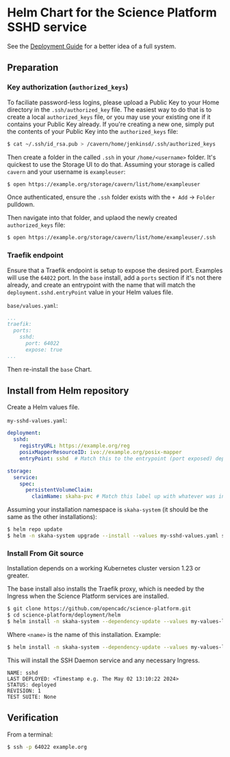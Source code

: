 # Helm Chart for the Science Platform SSHD service

See the [Deployment Guide](../README.md) for a better idea of a full system.

## Preparation

### Key authorization (`authorized_keys`)

To faciliate password-less logins, please upload a Public Key to your Home directory in the `.ssh/authorized_key` file.  The easiest way to do that
is to create a local `authorized_keys` file, or you may use your existing one if it contains your Public Key already.  If you're creating a new one, simply put the contents
of your Public Key into the `authorized_keys` file:

```sh
$ cat ~/.ssh/id_rsa.pub > /cavern/home/jenkinsd/.ssh/authorized_keys
```

Then create a folder in the called `.ssh` in your `/home/<username>` folder.  It's quickest to use the Storage UI to do that.  Assuming your storage is called `cavern` and your username is `exampleuser`:

```sh
$ open https://example.org/storage/cavern/list/home/exampleuser
```

Once authenticated, ensure the `.ssh` folder exists with the `+ Add` -> `Folder` pulldown.

Then navigate into that folder, and uplaod the newly created `authorized_keys` file:

```sh
$ open https://example.org/storage/cavern/list/home/exampleuser/.ssh
```

### Traefik endpoint

Ensure that a Traefik endpoint is setup to expose the desired port.  Examples will use the `64022` port.  In the `base`
install, add a `ports` section if it's not there already, and create an entrypoint with the name that will match
the `deployment.sshd.entryPoint` value in your Helm values file.

`base/values.yaml`:
```yaml
...
traefik:
  ports:
    sshd:
      port: 64022
      expose: true
...
```

Then re-install the `base` Chart.

## Install from Helm repository

Create a Helm values file.

`my-sshd-values.yaml`:
```yaml
deployment:
  sshd:
    registryURL: https://example.org/reg
    posixMapperResourceID: ivo://example.org/posix-mapper
    entryPoint: sshd  # Match this to the entrypoint (port exposed) deployed in the Base install!

storage:
  service:
    spec:
      persistentVolumeClaim:
        claimName: skaha-pvc # Match this label up with whatever was installed in the base install, or the desired PVC, or create dynamically provisioned storage.
```

Assuming your installation namespace is `skaha-system` (it should be the same as the other installations):
```sh
$ helm repo update
$ helm -n skaha-system upgrade --install --values my-sshd-values.yaml sshd science-platform/sshd
```

### Install From Git source

Installation depends on a working Kubernetes cluster version 1.23 or greater.

The base install also installs the Traefik proxy, which is needed by the Ingress when the Science Platform services are installed.

```sh
$ git clone https://github.com/opencadc/science-platform.git
$ cd science-platform/deployment/helm
$ helm install -n skaha-system --dependency-update --values my-values-local.yaml <name> ./sshd
```

Where `<name>` is the name of this installation.  Example:
```sh
$ helm install -n skaha-system --dependency-update --values my-values-local.yaml my-sshd ./sshd
```
This will install the SSH Daemon service and any necessary Ingress.
```
NAME: sshd
LAST DEPLOYED: <Timestamp e.g. The May 02 13:10:22 2024>
STATUS: deployed
REVISION: 1
TEST SUITE: None
```

## Verification

From a terminal:
```sh
$ ssh -p 64022 example.org
```